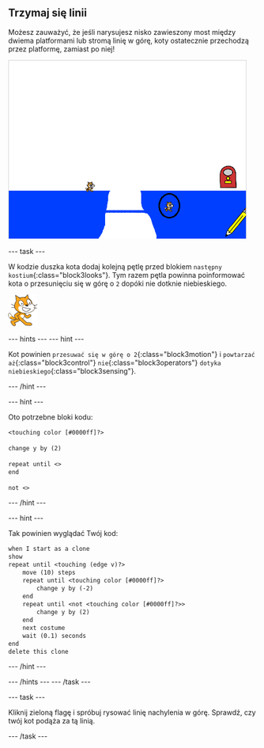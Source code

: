 ## Trzymaj się linii

Możesz zauważyć, że jeśli narysujesz nisko zawieszony most między dwiema platformami lub stromą linię w górę, koty ostatecznie przechodzą przez platformę, zamiast po niej!

![Koty przechodzą przez platformę](images/cat-walk-through-platform.png)

\--- task \---

W kodzie duszka kota dodaj kolejną pętlę przed blokiem `następny kostium`{:class="block3looks"}. Tym razem pętla powinna poinformować kota o przesunięciu się w górę o `2` dopóki nie dotknie niebieskiego.

![Duszek kota](images/cat-sprite.png)

\--- hints \--- \--- hint \---

Kot powinien `przesuwać się w górę o 2`{:class="block3motion"} i `powtarzać aż`{:class="block3control"} `nie`{:class="block3operators"} `dotyka niebieskiego`{:class="block3sensing"}.

\--- /hint \---

\--- hint \---

Oto potrzebne bloki kodu:

```blocks3
<touching color [#0000ff]?>

change y by (2)

repeat until <>
end

not <>
```

\--- /hint \---

\--- hint \---

Tak powinien wyglądać Twój kod:

```blocks3
when I start as a clone
show
repeat until <touching (edge v)?>
    move (10) steps
    repeat until <touching color [#0000ff]?>
        change y by (-2)
    end
    repeat until <not <touching color [#0000ff]?>>
        change y by (2)
    end
    next costume
    wait (0.1) seconds
end
delete this clone
```

\--- /hint \---

\--- /hints \--- \--- /task \---

\--- task \---

Kliknij zieloną flagę i spróbuj rysować linię nachylenia w górę. Sprawdź, czy twój kot podąża za tą linią.

\--- /task \---